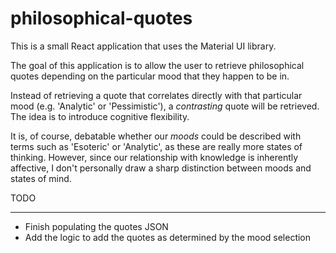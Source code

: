 # philosophical-quotes

This is a small React application that uses the Material UI library. 

The goal of this application is to allow the user to retrieve philosophical quotes depending on the particular mood that they happen to be in.

Instead of retrieving a quote that correlates directly with that particular mood (e.g. 'Analytic' or 'Pessimistic'), a *contrasting* quote will be retrieved. The idea is to introduce cognitive flexibility. 

It is, of course, debatable whether our _moods_ could be described with terms such as 'Esoteric' or 'Analytic', as these are really more states of thinking. However, since our relationship with knowledge is inherently affective, I don't personally draw a sharp distinction between moods and states of mind. 

TODO
*********
- Finish populating the quotes JSON
- Add the logic to add the quotes as determined by the mood selection
